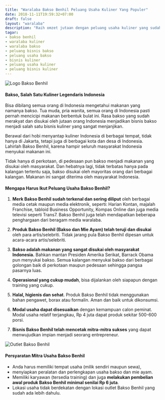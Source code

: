```yaml
---
title: "Waralaba Bakso Benhil Peluang Usaha Kuliner Yang Populer"
date: 2018-11-11T19:59:32+07:00
draft: false
layout: "waralaba"
description: "Raih omzet jutaan dengan peluang usaha kuliner yang sudah teruji puluhan tahun. Gabung segera dengan usaha waralaba Bakso Benhil."
tagar:
- bakso benhil
- waralaba kuliner
- waralaba bakso    
- peluang bisnis bakso
- peluang usaha bakso
- bisnis kuliner
- peluang usaha kuliner
- peluang bisnis kuliner
---
```


![Logo Bakso Benhil](../bakso-benhil/logo-bakso-benhil.jpg)

#### Bakso, Salah Satu Kuliner Legendaris Indonesia

Bisa dibilang semua orang di Indonesia mengetahui makanan yang namanya bakso. Tua muda, pria wanita, semua orang di Indonesia pasti pernah mencicipi makanan berbentuk bulat ini. Rasa bakso yang sudah merakyat dan disukai oleh jutaan orang Indonesia menjadikan bisnis bakso menjadi salah satu bisnis kuliner yang sangat menjanjikan.

Berawal dari hobi menyantap kuliner Indonesia di berbagai tempat, tidak hanya di Jakarta, tetapi juga di berbagai kota dan desa di Indonesia. Lahirlah Bakso Benhil, karena hampir seluruh masyarakat Indonesia menyukai makanan ini.

Tidak hanya di perkotaan, di pedesaan pun bakso menjadi makanan yang disukai oleh masyarakat. Dan hebatnya lagi, tidak terbatas hanya pada kalangan tertentu saja, bakso disukai oleh mayoritas orang dari berbagai kalangan. Makanan ini sangat diterima oleh masyarakat Indonesia.

#### Mengapa Harus Ikut Peluang Usaha Bakso Benhil?

1. **Merk Bakso Benhil sudah terkenal dan sering diliput** oleh berbagai media cetak maupun media elektronik, seperti: Harian Kontan, majalah Franchise, tabloid Business Opportunity, Kompas Online dan juga media televisi seperti Trans7. Bakso Benhil juga telah mendapatkan beberapa penghargaan dari beragam media waralaba.

2. **Produk Bakso Benhil (Bakso dan Mie Ayam) telah teruji dan disukai** oleh para artis/selebriti. Tidak jarang pula Bakso Benhil dipesan untuk acara-acara artis/selebriti.

3. **Bakso adalah makanan yang sangat disukai oleh masyarakat Indonesia.** Bahkan mantan Presiden Amerika Serikat, Barrack Obama pun menyukai bakso. Semua kalangan menyukai bakso dari berbagai golongan baik di perkotaan maupun pedesaan sehingga pangsa pasarnya luas.

4. **Operasional yang cukup mudah**, bisa dijalankan oleh siapapun dengan training yang cukup.

5. **Halal, higienis dan sehat**. Produk Bakso Benhil tidak menggunakan bahan pengawet, borax atau formalin. Aman dan baik untuk dikonsumsi.

6. **Modal usaha dapat disesuaikan** dengan kemampuan calon peminat. Modal usaha relatif terjangkau, Rp 4 juta dapat produk sekitar 500-600 porsi.

7. **Bisnis Bakso Benhil telah mencetak mitra-mitra sukses** yang dapat menwujudkan impian menjadi seorang entrepreneur.

![Outlet Bakso Benhil](../bakso-benhil/outlet-bakso-benhil.jpg)

#### Persyaratan Mitra Usaha Bakso Benhil

- Anda harus memiliki tempat usaha (milik sendiri maupun sewa),
- menyiapkan peralatan dan perlengkapan usaha bakso dan mie ayam. 
- Memiliki karyawan (tersedia training) dan juga **melakukan pembelian awal produk Bakso Benhil minimal senilai Rp 6 juta**.
- Lokasi usaha tidak berdekatan dengan lokasi outlet Bakso Benhil yang sudah ada lebih dahulu.
